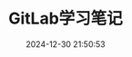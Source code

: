 ---
pageComponent:
  name: Catalogue
  data:
    path: 01.运维/10.GitLab学习笔记
    description: 尚记时，记之
title: GitLab学习笔记
date: 2024-12-30 21:50:53
permalink: /gitlab/
sidebar: false
article: false
comment: false
editLink: false
---